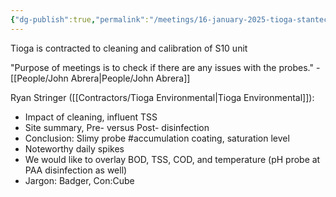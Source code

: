 ```yaml
---
{"dg-publish":true,"permalink":"/meetings/16-january-2025-tioga-stantec/","noteIcon":"","created":"2025-01-16T15:26:48.173-06:00"}
---
```


Tioga is contracted to cleaning and calibration of S10 unit

"Purpose of meetings is to check if there are any issues with the probes." - [[People/John Abrera\|People/John Abrera]]

Ryan Stringer ([[Contractors/Tioga Environmental\|Tioga Environmental]]): 
- Impact of cleaning, influent TSS
- Site summary, Pre- versus Post- disinfection
- Conclusion: Slimy probe #accumulation coating, saturation level
- Noteworthy daily spikes
- We would like to overlay BOD, TSS, COD, and temperature (pH probe at PAA disinfection as well)
- Jargon: Badger, Con:Cube